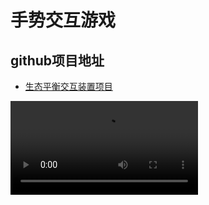 # 手势交互游戏

## github项目地址
- [生态平衡交互装置项目](https://github.com/AlienHO/BAD_APPLE)

<video src="03.mp4" preview-src="03.jpg"/>

## 项目逻辑

![](031.png)

## 成员分工

![032.png](032.png)